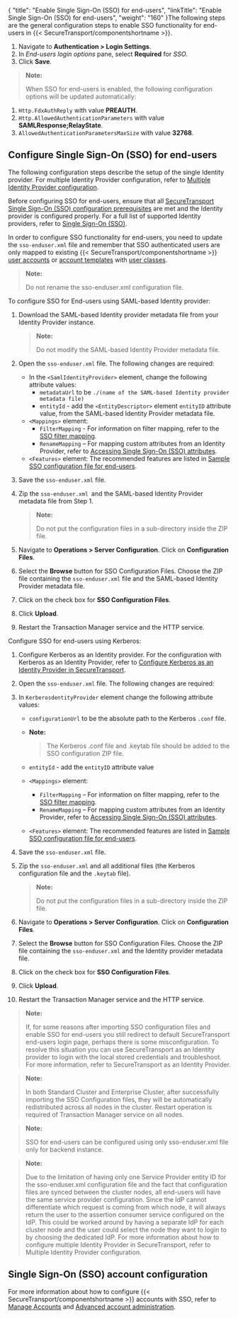 {
    "title": "Enable Single Sign-On (SSO) for end-users",
    "linkTitle": "Enable Single Sign-On (SSO) for end-users",
    "weight": "160"
}The following steps are the general configuration steps to enable SSO functionality for end-users in {{< SecureTransport/componentshortname  >}}.

1.  Navigate to **Authentication > Login Settings**.
2.  In *End-users login options* pane, select **Required** for *SSO*.
3.  Click **Save**.

> **Note:**
>
> When SSO for end-users is enabled, the following configuration options will be updated automatically:

1.  `Http.FdxAuthReply` with value **PREAUTH**.
2.  `Http.AllowedAuthenticationParameters` with value **SAMLResponse;RelayState**.
3.  `AllowedAuthenticationParametersMaxSize` with value **32768**.

## Configure Single Sign-On (SSO) for end-users

The following configuration steps describe the setup of the single Identity provider. For multiple Identity Provider configuration, refer to <a href="../c_st_multi_idp#Multiple" class="MCXref xref">Multiple Identity Provider configuration</a>.

Before configuring SSO for end-users, ensure that all <a href="../c_st_sso_configuration#Configur" class="MCXref xref">SecureTransport Single Sign-On (SSO) configuration prerequisites</a> are met and the Identity provider is configured properly. For a full list of supported Identity providers, refer to <a href="../../overview/r_st_axway_and_third-party_software_support#Single" class="MCXref xref">Single Sign-On (SSO)</a>.

In order to configure SSO functionality for end-users, you need to update the `sso-enduser.xml` file and remember that SSO authenticated users are only mapped to existing {{< SecureTransport/componentshortname  >}} [user accounts](../../accounts/useraccounts/t_st_create_user_account) or [account templates](../../c_st_advancedaccountadministration/c_st_accounttemplates) with [user classes](../../c_st_accesscontrol/c_st_userclasses).

> **Note:**
>
> Do not rename the sso-enduser.xml configuration file.

To configure SSO for End-users using SAML-based Identity provider:

1.  Download the SAML-based Identity provider metadata file from your Identity Provider instance.  

    > **Note:**
    >
    > Do not modify the SAML-based Identity Provider metadata file.

2.  Open the `sso-enduser.xml` file. The following changes are required:
    -   In the `<SamlIdentityProvider>` element, change the following attribute values:
        -   `metadataUrl` to be `./(name of the SAML-based Identity provider metadata file)`
        -   `entityId` - add the `<EntityDescriptor>` element `entityID` attribute value, from the SAML-based Identity Provider metadata file.
    -   `<Mappings>` element:
        -   `FilterMapping` - For information on filter mapping, refer to the <a href="../../r_st_sso_filter_mapping" class="MCXref xref">SSO filter mapping</a>.
        -   `RenameMapping` – For mapping custom attributes from an Identity Provider, refer to <a href="../c_st_sso_configuration#Accessin" class="MCXref xref">Accessing Single Sign-On (SSO) attributes</a>.
    -   `<Features>` element: The recommended features are listed in <a href="../../r_st_sample_end-users" class="MCXref xref">Sample SSO configuration file for end-users</a>.

3.  Save the `sso-enduser.xml` file.

4.  Zip the `sso-enduser.xml `and the SAML-based Identity Provider metadata file from Step 1.  

    > **Note:**
    >
    > Do not put the configuration files in a sub-directory inside the ZIP file.

5.  Navigate to **Operations > Server Configuration**. Click on **Configuration Files**.

6.  Select the **Browse** button for SSO Configuration Files. Choose the ZIP file containing the `sso-enduser.xml` file and the SAML-based Identity Provider metadata file.

7.  Click on the check box for **SSO Configuration Files**.

8.  Click **Upload**.

9.  Restart the Transaction Manager service and the HTTP service.

Configure SSO for end-users using Kerberos:

1.  Configure Kerberos as an Identity provider. For the configuration with Kerberos as an Identity Provider, refer to <a href="../c_st_active_directory" class="MCXref xref">Configure Kerberos as an Identity Provider in SecureTransport</a>.

2.  Open the `sso-enduser.xml` file. The following changes are required:

3.  In `KerberosdentityProvider` element change the following attribute values:
    -   `configurationUrl` to be the absolute path to the Kerberos `.conf` file.

    -   **Note:**
        >
        > The Kerberos .conf file and .keytab file should be added to the SSO configuration ZIP file.

    -   `entityId` - add the `entityID` attribute value

    -   `<Mappings>` element:
        -   `FilterMapping` – For information on filter mapping, refer to the <a href="../../r_st_sso_filter_mapping" class="MCXref xref">SSO filter mapping</a>.
        -   `RenameMapping` – For mapping custom attributes from an Identity Provider, refer to <a href="../c_st_sso_configuration#Accessin" class="MCXref xref">Accessing Single Sign-On (SSO) attributes</a>.

    -   `<Features>` element: The recommended features are listed in <a href="../../r_st_sample_end-users" class="MCXref xref">Sample SSO configuration file for end-users</a>.

4.  Save the `sso-enduser.xml` file.

5.  Zip the `sso-enduser.xml` and all additional files (the Kerberos configuration file and the `.keytab` file).  

    > **Note:**
    >
    > Do not put the configuration files in a sub-directory inside the ZIP file.

6.  Navigate to **Operations > Server Configuration**. Click on **Configuration Files**.

7.  Select the **Browse** button for SSO Configuration Files. Choose the ZIP file containing the `sso-enduser.xml` and the Identity provider metadata file.

8.  Click on the check box for **SSO Configuration Files**.

9.  Click **Upload**.

10. Restart the Transaction Manager service and the HTTP service.

> **Note:**
>
> If, for some reasons after importing SSO configuration files and enable SSO for end-users you still redirect to default SecureTransport end-users login page, perhaps there is some misconfiguration. To resolve this situation you can use SecureTransport as an Identity provider to login with the local stored credentials and troubleshoot. For more information, refer to SecureTransport as an Identity Provider.

> **Note:**
>
> In both Standard Cluster and Enterprise Cluster, after successfully importing the SSO Configuration files, they will be automatically redistributed across all nodes in the cluster. Restart operation is required of Transaction Manager service on all nodes.

> **Note:**
>
> SSO for end-users can be configured using only sso-enduser.xml file only for backend instance.

> **Note:**
>
> Due to the limitation of having only one Service Provider entity ID for the sso-enduser.xml configuration file and the fact that configuration files are synced between the cluster nodes, all end-users will have the same service provider configuration. Since the IdP cannot differentiate which request is coming from which node, it will always return the user to the assertion consumer service configured on the IdP.
> This could be worked around by having a separate IdP for each cluster node and the user could select the node they want to login to by choosing the dedicated IdP. For more information about how to configure multiple Identity Provider in SecureTransport, refer to Multiple Identity Provider configuration.

## Single Sign-On (SSO) account configuration

For more information about how to configure {{< SecureTransport/componentshortname  >}} accounts with SSO, refer to <a href="../../accounts" class="MCXref xref">Manage Accounts</a> and <a href="../../c_st_advancedaccountadministration" class="MCXref xref">Advanced account administration</a>.
